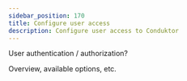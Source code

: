 ```yaml
---
sidebar_position: 170
title: Configure user access
description: Configure user access to Conduktor
---
```


User authentication / authorization?

Overview, available options, etc.